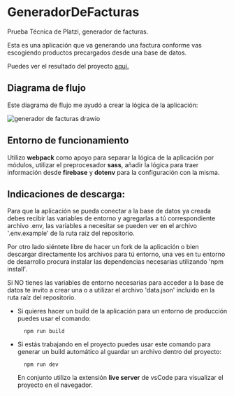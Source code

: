 # GeneradorDeFacturas
Prueba Técnica de Platzi, generador de facturas.

Esta es una aplicación que va generando una factura conforme vas escogiendo productos precargados desde una base de datos.

Puedes ver el resultado del proyecto [aquí.](https://jito-jito.github.io/GeneradorDeFacturas/)

## Diagrama de flujo

Este diagrama de flujo me ayudó a crear la lógica de la aplicación:

![generador de facturas drawio](https://user-images.githubusercontent.com/75919670/158619406-f71e7ec2-b8db-4ac8-887c-e988158a5e31.png)

## Entorno de funcionamiento

Utilizo **webpack** como apoyo para separar la lógica de la aplicación por módulos, utilizar el preprocesador **sass**, añadir la lógica para traer información desde **firebase** y **dotenv** para la configuración con la misma.


## Indicaciones de descarga: 

Para que la aplicación se pueda conectar a la base de datos ya creada debes recibir las variables de entorno y agregarlas a tú correspondiente archivo .env, las variables a necesitar se pueden ver en el archivo '.env.example' de la ruta raiz del repositorio.

Por otro lado siéntete libre de hacer un fork de la aplicación o bien descargar directamente los archivos para tú entorno, una ves en tu entorno de desarrollo procura instalar las dependencias necesarias utilizando 'npm install'.

Si NO tienes las variables de entorno necesarias para acceder a la base de datos te invito a crear una o a utilizar el archivo 'data.json' incluido en la ruta raíz del repositorio.


- Si quieres hacer un build de la aplicación para un entorno de producción puedes usar el comando:

		npm run build

- Si estás trabajando en el proyecto puedes usar este comando para generar un build automático al guardar un archivo dentro del proyecto:

		npm run dev

	En conjunto utilizo la extensión **live server** de vsCode para visualizar el proyecto en el navegador.






